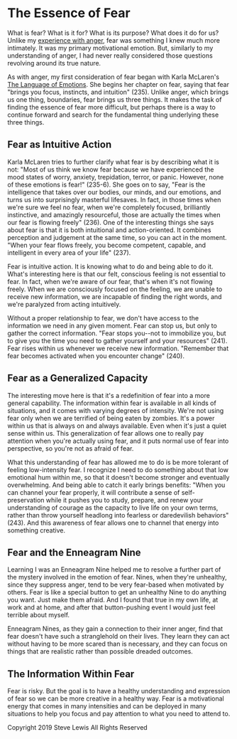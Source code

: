 # The Essence of Fear

What is fear? What is it for? What is its purpose? What does it do for us? Unlike my [experience with anger](essence_anger.md), fear was something I knew much more intimately. It was my primary motivational emotion. But, similarly to my understanding of anger, I had never really considered those questions revolving around its true nature.

As with anger, my first consideration of fear began with Karla McLaren's [The Language of Emotions](https://www.amazon.com/Language-Emotions-What-Feelings-Trying/dp/1591797691). She begins her chapter on fear, saying that fear "brings you focus, instincts, and intuition" (235). Unlike anger, which brings us one thing, boundaries, fear brings us three things. It makes the task of finding the essence of fear more difficult, but perhaps there is a way to continue forward and search for the fundamental thing underlying these three things.

## Fear as Intuitive Action

Karla McLaren tries to further clarify what fear is by describing what it is not: "Most of us think we know fear because we have experienced the mood states of worry, anxiety, trepidation, terror, or panic. However, none of these emotions is fear!" (235-6). She goes on to say, "Fear is the intelligence that takes over our bodies, our minds, and our emotions, and turns us into surprisingly masterful lifesaves. In fact, in those times when we're sure we feel no fear, when we're completely focused, brilliantly instinctive, and amazingly resourceful, those are actually the times when our fear is flowing freely" (236). One of the interesting things she says about fear is that it is both intuitional and action-oriented. It combines perception and judgement at the same time, so you can act in the moment. "When your fear flows freely, you become competent, capable, and intelligent in every area of your life" (237).

Fear is intuitive action. It is knowing what to do and being able to do it. What's interesting here is that our felt, conscious feeling is not essential to fear. In fact, when we're aware of our fear, that's when it's not flowing freely. When we are consciously focused on the feeling, we are unable to receive new information, we are incapable of finding the right words, and we're paralyzed from acting intuitively.

Without a proper relationship to fear, we don't have access to the information we need in any given moment. Fear can stop us, but only to gather the correct information. "Fear stops you--not to immobilize you, but to give you the time you need to gather yourself and your resources" (241). Fear rises within us whenever we receive new information. "Remember that fear becomes activated when you encounter change" (240).

## Fear as a Generalized Capacity

The interesting move here is that it's a redefinition of fear into a more general capability. The information within fear is available in all kinds of situations, and it comes with varying degrees of intensity.  We're not using fear only when we are terrified of being eaten by zombies. It's a power within us that is always on and always available. Even when it's just a quiet sense within us. This generalization of fear allows one to really pay attention when you're actually using fear, and it puts normal use of fear into perspective, so you're not as afraid of fear.

What this understanding of fear has allowed me to do is be more tolerant of feeling low-intensity fear. I recognize I need to do something about that low emotional hum within me, so that it doesn't become stronger and eventually overwhelming. And being able to catch it early brings benefits: "When you can channel your fear properly, it will contribute a sense of self-preservation while it pushes you to study, prepare, and renew your understanding of courage as the capacity to live life on your own terms, rather than throw yourself headlong into fearless or daredevilish behaviors" (243). And this awareness of fear allows one to channel that energy into something creative.

## Fear and the Enneagram Nine

Learning I was an Enneagram Nine helped me to resolve a further part of the mystery involved in the emotion of fear. Nines, when they're unhealthy, since they suppress anger, tend to be very fear-based when motivated by others. Fear is like a special button to get an unhealthy Nine to do anything you want. Just make them afraid. And I found that true in my own life, at work and at home, and after that button-pushing event I would just feel terrible about myself.

Enneagram Nines, as they gain a connection to their inner anger, find that fear doesn't have such a stranglehold on their lives. They learn they can act without having to be more scared than is necessary, and they can focus on things that are realistic rather than possible dreaded outcomes.

## The Information Within Fear

Fear is risky. But the goal is to have a healthy understanding and expression of fear so we can be more creative in a healthy way. Fear is a motivational energy that comes in many intensities and can be deployed in many situations to help you focus and pay attention to what you need to attend to.

Copyright 2019 Steve Lewis All Rights Reserved
